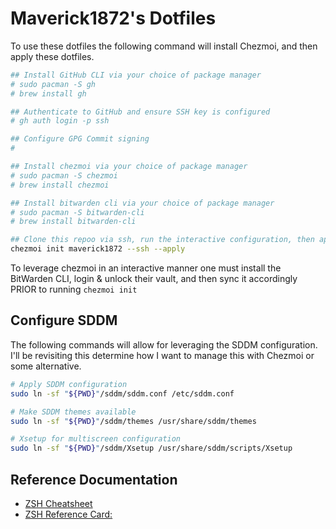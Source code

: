 # Maverick1872's Dotfiles #

To use these dotfiles the following command will install Chezmoi, and then apply these dotfiles.
```sh
## Install GitHub CLI via your choice of package manager
# sudo pacman -S gh
# brew install gh

## Authenticate to GitHub and ensure SSH key is configured
# gh auth login -p ssh

## Configure GPG Commit signing
# 

## Install chezmoi via your choice of package manager
# sudo pacman -S chezmoi
# brew install chezmoi

## Install bitwarden cli via your choice of package manager
# sudo pacman -S bitwarden-cli
# brew install bitwarden-cli

## Clone this repoo via ssh, run the interactive configuration, then apply the dotfiles
chezmoi init maverick1872 --ssh --apply
```

To leverage chezmoi in an interactive manner one must install the BitWarden CLI, login & unlock their vault, and then sync
it accordingly PRIOR to running `chezmoi init`

## Configure SDDM ##

The following commands will allow for leveraging the SDDM configuration. I'll be revisiting this determine how I want to
manage this with Chezmoi or some alternative.
```sh
# Apply SDDM configuration
sudo ln -sf "${PWD}"/sddm/sddm.conf /etc/sddm.conf

# Make SDDM themes available
sudo ln -sf "${PWD}"/sddm/themes /usr/share/sddm/themes

# Xsetup for multiscreen configuration
sudo ln -sf "${PWD}"/sddm/Xsetup /usr/share/sddm/scripts/Xsetup
```

## Reference Documentation ##
* [ZSH Cheatsheet](https://github.com/ohmyzsh/ohmyzsh/wiki/Cheatsheet)
* [ZSH Reference Card:](http://www.bash2zsh.com/zsh_refcard/refcard.pdf)

